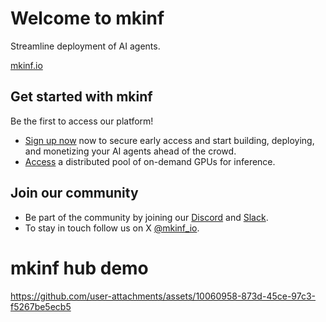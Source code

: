# Welcome to mkinf

Streamline deployment of AI agents.

[mkinf.io](https://mkinf.io/)

## Get started with mkinf

Be the first to access our platform!
- [Sign up now](https://mkinf.io/hub) now to secure early access and start building, deploying, and monetizing your AI agents ahead of the crowd.
- [Access](https://mkinf.io/) a distributed pool of on-demand GPUs for inference.

## Join our community

- Be part of the community by joining our [Discord](https://discord.gg/JTyz28gfbn) and [Slack](https://join.slack.com/t/mkinf-community/shared_invite/zt-2wa3mqqsx-27qHzCok~BCdZTowifer~g).
- To stay in touch follow us on X [@mkinf_io](https://x.com/mkinf_io).

# mkinf hub demo

https://github.com/user-attachments/assets/10060958-873d-45ce-97c3-f5267be5ecb5

